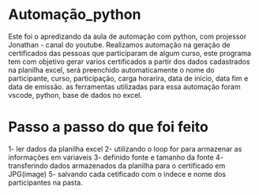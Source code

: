 # Automação_python

Este foi o apredizando da aula de automação com python, com projessor Jonathan - canal do youtube.
Realizamos automação na geração de certificados das pessoas que participaram de algum curso, este programa tem com objetivo gerar varios certificados a partir dos dados cadastrados na planilha excel, será preenchido automaticamente o nome do participante, curso, participação, carga horarira, data de inicio, data fim e data de emissão. 
as ferramentas utilizadas para essa automação foram vscode, python, base de dados no excel. 

# Passo a passo do que foi feito

1- ler dados da planilha excel 
2- utilizando o loop for para armazenar as informações em variaveis 
3- definido fonte e tamanho da fonte 
4- transferindo dados armazenados da planilha para o certificado em JPG(image)
5- salvando cada cetificado com o indece e nome dos participantes na pasta. 

